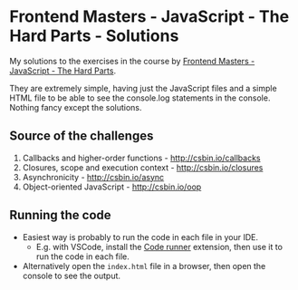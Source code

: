 # Frontend Masters - JavaScript - The Hard Parts - Solutions

My solutions to the exercises in the course by [Frontend Masters - JavaScript - The Hard Parts](https://frontendmasters.com/courses/javascript-hard-parts/).

They are extremely simple, having just the JavaScript files and a simple HTML file to be able to see the console.log statements in the console. Nothing fancy except the solutions.

## Source of the challenges

1. Callbacks and higher-order functions - http://csbin.io/callbacks
2. Closures, scope and execution context - http://csbin.io/closures
3. Asynchronicity - http://csbin.io/async
4. Object-oriented JavaScript - http://csbin.io/oop

## Running the code

- Easiest way is probably to run the code in each file in your IDE.
  - E.g. with VSCode, install the [Code runner](https://marketplace.visualstudio.com/items?itemName=formulahendry.code-runner) extension, then use it to run the code in each file.
- Alternatively open the `index.html` file in a browser, then open the console to see the output.